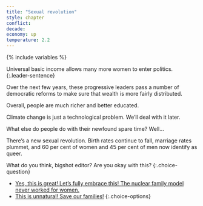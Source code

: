 ```yaml
---
title: "Sexual revolution"
style: chapter
conflict: 
decade: 
economy: up
temperature: 2.2
---
```


{% include variables %}

Universal basic income allows many more women to enter politics. 
{:.leader-sentence}

Over the next few years, these progressive leaders pass a number of democratic reforms to make sure that wealth is more fairly distributed.

Overall, people are much richer and better educated.

Climate change is just a technological problem. We’ll deal with it later.

What else do people do with their newfound spare time? Well…

There’s a new sexual revolution. Birth rates continue to fall, marriage rates plummet, and 60 per cent of women and 45 per cent of men now identify as queer.

What do you think, bigshot editor? Are you okay with this?
{:.choice-question}

- [Yes, this is great! Let’s fully embrace this! The nuclear family model never worked for women.](chapter_refugee-crisis-and-designer-world.html)
- [This is unnatural! Save our families!](chapter_gender-strongmen.html)
{:.choice-options}
